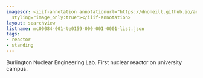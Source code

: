 ```yaml
---
imagescr: <iiif-annotation annotationurl="https://dnoneill.github.io/annotate/annotations/mc00084-001-te0159-000-001-0001-2.json"
  styling="image_only:true"></iiif-annotation>
layout: searchview
listname: mc00084-001-te0159-000-001-0001-list.json
tags:
- reactor
- standing
---
```

Burlington Nuclear Engineering Lab.
First nuclear reactor on university campus.
